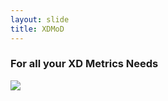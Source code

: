 ```yaml
---
layout: slide
title: XDMoD
---
```

### For all your XD Metrics Needs
<img src="{{site.baseurl}}/assets/images/xdmod.png" style="margin: 0 auto;">
